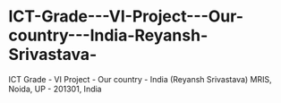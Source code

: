 # ICT-Grade---VI-Project---Our-country---India-Reyansh-Srivastava-
ICT Grade - VI Project - Our country - India (Reyansh Srivastava)
MRIS, Noida, UP - 201301, India
